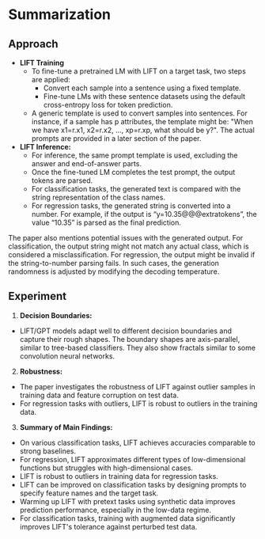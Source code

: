# Summarization

## Approach

- **LIFT Training**
  - To fine-tune a pretrained LM with LIFT on a target task, two steps are applied:
    - Convert each sample into a sentence using a fixed template.
    - Fine-tune LMs with these sentence datasets using the default cross-entropy loss for token prediction.
  - A generic template is used to convert samples into sentences. For instance, if a sample has p attributes, the template might be: "When we have x1=r.x1, x2=r.x2, ..., xp=r.xp, what should be y?". The actual prompts are provided in a later section of the paper.
- **LIFT Inference:**
  - For inference, the same prompt template is used, excluding the answer and end-of-answer parts.
  - Once the fine-tuned LM completes the test prompt, the output tokens are parsed.
  - For classification tasks, the generated text is compared with the string representation of the class names.
  - For regression tasks, the generated string is converted into a number. For example, if the output is “y=10.35@@@extratokens”, the value “10.35” is parsed as the final prediction.

The paper also mentions potential issues with the generated output. For classification, the output string might not match any actual class, which is considered a misclassification. For regression, the output might be invalid if the string-to-number parsing fails. In such cases, the generation randomness is adjusted by modifying the decoding temperature.

## Experiment

1. **Decision Boundaries:**
- LIFT/GPT models adapt well to different decision boundaries and capture their rough shapes. The boundary shapes are axis-parallel, similar to tree-based classifiers. They also show fractals similar to some convolution neural networks.

2. **Robustness:**
- The paper investigates the robustness of LIFT against outlier samples in training data and feature corruption on test data.
- For regression tasks with outliers, LIFT is robust to outliers in the training data.

3. **Summary of Main Findings:**
- On various classification tasks, LIFT achieves accuracies comparable to strong baselines.
- For regression, LIFT approximates different types of low-dimensional functions but struggles with high-dimensional cases.
- LIFT is robust to outliers in training data for regression tasks.
- LIFT can be improved on classification tasks by designing prompts to specify feature names and the target task.
- Warming up LIFT with pretext tasks using synthetic data improves prediction performance, especially in the low-data regime.
- For classification tasks, training with augmented data significantly improves LIFT's tolerance against perturbed test data.
